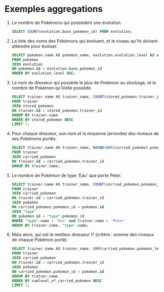 # Exemples aggregations

1. Le nombre de Pokémons qui possèdent une évolution.

    ```sql
    SELECT COUNT(evolution.base_pokemon_id) FROM evolution;
    ```

2. La liste des noms des Pokémons qui évoluent, et le niveau qu'ils doivent atteindre pour évoluer.

    ```sql
    SELECT pokemon.name AS pokemon_name, evolution.evolution_level AS evolution_level 
    FROM pokemon
    JOIN evolution
    ON pokemon.id = evolution.base_pokemon_id
    ORDER BY evolution_level ASC;
    ```

3. Le nom du dresseur qui possède le plus de Pokémon au stockage, et le nombre de Pokémon qu'il/elle possède.

    ```sql
    SELECT trainer.name AS trainer_name, COUNT(stored_pokemon.trainer_id) AS stored_pokemon 
    FROM trainer
    JOIN stored_pokemon
    ON trainer.id = stored_pokemon.trainer_id
    GROUP BY trainer.name
    ORDER BY stored_pokemon DESC
    LIMIT 1;
    ```

4. Pour chaque dresseur, son nom et la moyenne (arrondie) des niveaux de ses Pokémons portés.

    ```sql
    SELECT trainer.name AS trainer_name, ROUND(AVG(carried_pokemon.pokemon_level)) AS avg_pokemon_level 
    FROM trainer
    JOIN carried_pokemon
    ON trainer.id = carried_pokemon.trainer_id
    GROUP BY trainer.name;
    ```

5. Le nombre de Pokémon de type 'Eau' que porte Peter.

    ```sql
    SELECT trainer.name AS trainer_name, COUNT(carried_pokemon.pokemon_id) as pokemon_count, "type".name AS pokemon_type 
    FROM trainer
    JOIN carried_pokemon
    ON trainer.id = carried_pokemon.trainer_id
    JOIN pokemon
    ON carried_pokemon.pokemon_id = pokemon.id
    JOIN "type"
    ON pokemon.id = "type".pokemon_id
    WHERE "type".name = 'Eau' and trainer.name = 'Peter'
    GROUP BY trainer.name, "type".name;
    ```

6. Mais alors, qui est le meilleur dresseur !? (critère : somme des niveaux de chaque Pokémon porté)

    ```sql
    SELECT trainer.name AS trainer_name, SUM(carried_pokemon.pokemon_level) as sumlevel_of_carried_pokemon 
    FROM trainer
    JOIN carried_pokemon
    ON trainer.id = carried_pokemon.trainer_id
    JOIN pokemon
    ON carried_pokemon.pokemon_id = pokemon.id
    GROUP BY trainer.name
    ORDER BY sumlevel_of_carried_pokemon DESC
    LIMIT 1;
    ```
